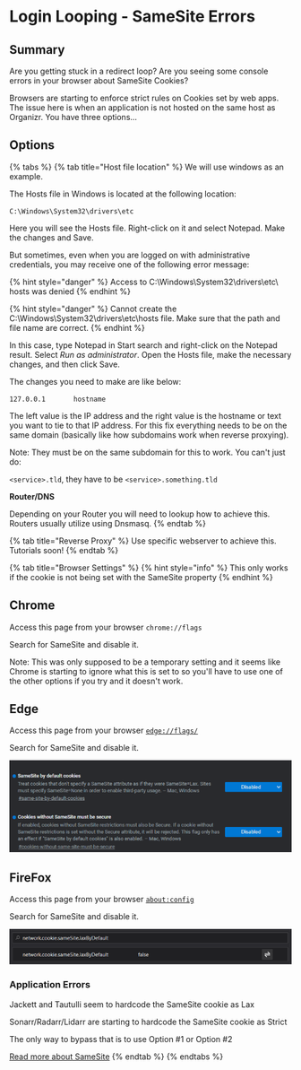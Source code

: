 # Login Looping - SameSite Errors

## Summary

Are you getting stuck in a redirect loop?  Are you seeing some console errors in your browser about SameSite Cookies?

Browsers are starting to enforce strict rules on Cookies set by web apps. The issue here is when an application is not hosted on the same host as Organizr. You have three options...

## Options

{% tabs %}
{% tab title="Host file location" %}
We will use windows as an example.

The Hosts file in Windows is located at the following location:

```text
C:\Windows\System32\drivers\etc
```

Here you will see the Hosts file. Right-click on it and select Notepad. Make the changes and Save.

But sometimes, even when you are logged on with administrative credentials, you may receive one of the following error message:

{% hint style="danger" %}
Access to C:\Windows\System32\drivers\etc\ hosts was denied
{% endhint %}

{% hint style="danger" %}
Cannot create the C:\Windows\System32\drivers\etc\hosts file. Make sure that the path and file name are correct.
{% endhint %}

In this case, type Notepad in Start search and right-click on the Notepad result. Select _Run as administrator_. Open the Hosts file, make the necessary changes, and then click Save.

The changes you need to make are like below:

```text
127.0.0.1       hostname
```

The left value is the IP address and the right value is the hostname or text you want to tie to that IP address. For this fix everything needs to be on the same domain \(basically like how subdomains work when reverse proxying\).

Note: They must be on the same subdomain for this to work. You can't just do:

 `<service>.tld`, they have to be `<service>.something.tld`

**Router/DNS**

Depending on your Router you will need to lookup how to achieve this.  Routers usually utilize using Dnsmasq.
{% endtab %}

{% tab title="Reverse Proxy" %}
Use specific webserver to achieve this.  Tutorials soon!
{% endtab %}

{% tab title="Browser Settings" %}
{% hint style="info" %}
This only works if the cookie is not being set with the SameSite property
{% endhint %}

## Chrome

Access this page from your browser  `chrome://flags`

Search for SameSite and disable it.

Note: This was only supposed to be a temporary setting and it seems like Chrome is starting to ignore what this is set to so you'll have to use one of the other options if you try and it doesn't work.

## **Edge**

Access this page from your browser [`edge://flags/`](edge://flags/) 

Search for SameSite and disable it.

![Edge settings](../.gitbook/assets/image%20%286%29.png)

## **FireFox**

Access this page from your browser [`about:config`](edge://flags/)

Search for SameSite and disable it.

![Firefox settings](../.gitbook/assets/image%20%283%29.png)

### **Application Errors**

Jackett and Tautulli seem to hardcode the SameSite cookie as Lax

Sonarr/Radarr/Lidarr are starting to hardcode the SameSite cookie as Strict

The only way to bypass that is to use Option \#1 or Option \#2

 [Read more about SameSite](https://web.dev/samesite-cookies-explained/)
{% endtab %}
{% endtabs %}

